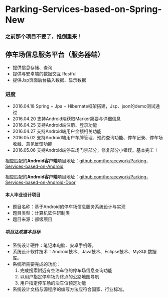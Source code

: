 # Parking-Services-based-on-Spring-New

### 之前那个项目不要了，推倒重来！

## 停车场信息服务平台（服务器端）
* 提供信息存储、查询
* 提供与安卓端的数据交互 Restful
* 提供Jsp页面后台插入数据、显示数据

### 进度
* 2016.04.18 Spring + Jpa + Hibernate框架搭建，Jsp、json的demo测试通过
* 2016.04.20 支持Android端获取Marker简要与详细信息
* 2016.04.25 支持Android端注册、登录功能
* 2016.04.27 支持Android端用户金额相关功能
* 2016.05.02 支持Android端用户车牌管理、预约查询功能、停车记录、停车场收藏、意见反馈功能
* 2016.05.06 支持Android端停车场门禁部分，修复部分小错误。基本完工！

相应匹配的**Android客户端**项目地址：[github.com/horacework/Parking-Services-based-on-Android](https://github.com/horacework/Parking-Services-based-on-Android)

相应匹配的**Android客户端**项目地址：[github.com/horacework/Parking-Services-based-on-Android-Door](https://github.com/horacework/Parking-Services-based-on-Android-Door)
#### 本人毕业设计项目

* 题目名称：基于Android的停车场信息服务系统设计与实现
* 题目类型：计算机软件研制类
* 题目来源：部级项目

##### 项目达成基本目标

* 系统设计硬件：笔记本电脑、安卓手机等。
* 系统设计软件技术：Android技术、Java技术、Eclipse技术、MySQL数据库。
* 系统所需要完成的功能：
    1. 完成搜索附近有空泊车位的停车场信息查询功能
    2. 以用户指定停车场为终点的公路地图导航
    3. 用户指定停车场的泊车位预定功能
* 系统设计文档与源程序的编写方法应符合国家、行业标准。